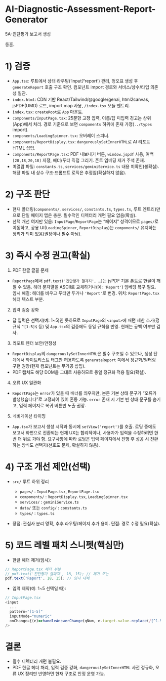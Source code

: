 # AI-Diagnostic-Assessment-Report-Generator
5A-진단평가 보고서 생성


동훈.

# 1) 검증

* `App.tsx`: 루트에서 상태·라우팅(‘input’/‘report’) 관리, 정오표 생성 후 `generateReport` 호출 구조 확인. 컴포넌트 import 경로와 서비스/상수/타입 의존성 일관. 
* `index.html`: CDN 기반 React/Tailwind/@google/genai, html2canvas, jsPDF(UMD) 로드, import map 사용, `/index.tsx` 모듈 엔트리. 
* `index.tsx`: `createRoot`로 `App` 마운트. 
* `components/InputPage.tsx`: 25문항 고정 입력, 이름/답 미입력 경고는 상위(App)에서 처리. 경로 기준으로 보면 `components` 하위에 존재 가정(`../types` import). 
* `components/LoadingSpinner.tsx`: 오버레이 스피너. 
* `components/ReportDisplay.tsx`: `dangerouslySetInnerHTML`로 AI 리포트 HTML 삽입. 
* `components/ReportPage.tsx`: PDF 내보내기 버튼, `window.jspdf` 사용, 여백 `[20,18,20,18]` 지정, 헤더/푸터 직접 그리기. 폰트 임베딩 제거 주석 존재. 
* 미열람 파일: `constants.ts`, `services/geminiService.ts` 내용 미확인(불확실). 해당 파일 내 상수 구조·프롬프트 로직은 추정임(확실하지 않음).

# 2) 구조 판단

* 현재 폴더링(`components/`, `services/`, `constants.ts`, `types.ts`, 루트 엔트리)만으로 단일 페이지 앱은 충분. 필수적인 디렉터리 개편 필요 없음(확실).
* 선택 개선 여지만 있음: `InputPage`/`ReportPage`는 “페이지” 성격이므로 `pages/`로 이동하고, 공용 UI(`LoadingSpinner`, `ReportDisplay`)는 `components/` 유지하는 정리가 의미 있음(권장이나 필수 아님).

# 3) 즉시 수정 권고(확실)

1. PDF 한글 글꼴 문제

* `ReportPage`에서 `pdf.text('진단평가 결과지', …)`는 jsPDF 기본 폰트로 한글이 깨질 수 있음. 헤더 문자열을 ASCII로 교체하거나(예: `'Report'`) 임베딩 복구 필요. 임시 해결: 헤더를 비우고 푸터만 두거나 `'Report'`로 변경. 위치: `ReportPage.tsx` 헤더 텍스트 부분. 

2. 입력 검증 강화

* 답 입력은 선택지(예: 1~5)인 듯하므로 `InputPage`의 `<input>`에 패턴 제한 추가(정규식 `^[1-5]$` 등) 및 `App.tsx`의 검증에도 동일 규칙을 반영. 현재는 공백 여부만 검사.

3. 리포트 렌더 보안/안정성

* `ReportDisplay`의 `dangerouslySetInnerHTML`은 필수 구조일 수 있으나, 생성 단계에서 화이트리스트 태그만 허용하도록 `generateReport` 쪽에서 정규화/필터링 구현 권장(현재 컴포넌트는 무가공 삽입). 
* PDF 캡처도 해당 DOM을 그대로 사용하므로 동일 정규화 적용 필요(확실).

4. 오류 UX 일관화

* `ReportPage`는 `error`가 있을 때 배너를 띄우지만, 본문 기본 상태 문구가 “오류가 발생했습니다”로 고정되어 있어 혼동 가능. `error` 존재 시 기본 빈 상태 문구를 숨기고, 입력 페이지로 복귀 버튼만 노출 권장. 

5. 네비게이션 타이밍

* `App.tsx`가 보고서 생성 시작과 동시에 `setView('report')`를 호출. 로딩 중에도 보고서 화면으로 전환되는 현재 UX는 합리적이나, 사용자가 입력을 수정하려면 한 번 더 뒤로 가야 함. 요구사항에 따라 로딩은 입력 페이지에서 진행 후 성공 시 전환하는 방식도 선택지(선호도 문제, 확실하지 않음). 

# 4) 구조 개선 제안(선택)

* `src/` 루트 하위 정리

  * `pages/` : `InputPage.tsx`, `ReportPage.tsx`
  * `components/` : `ReportDisplay.tsx`, `LoadingSpinner.tsx`
  * `services/` : `geminiService.ts`
  * `data/` 또는 `config/` : `constants.ts`
  * `types/` : `types.ts`
* 장점: 관심사 분리 명확, 추후 라우팅/페이지 추가 용이. 단점: 경로 수정 필요(확실).

# 5) 코드 레벨 패치 스니펫(핵심만)

* 한글 헤더 제거(임시):

```ts
// ReportPage.tsx 헤더 부분
// pdf.text('진단평가 결과지', 18, 15); // 제거 또는
pdf.text('Report', 18, 15); // 임시 대체
```



* 입력 제약(예: 1~5 선택일 때):

```ts
// InputPage.tsx
<input
  ... 
  pattern="[1-5]"
  inputMode="numeric"
  onChange={(e)=>handleAnswerChange(qNum, e.target.value.replace(/[^1-5]/g,''))}
/>
```



# 결론

* 필수 디렉터리 개편 불필요.
* PDF 한글 헤더 처리, 입력 검증 강화, `dangerouslySetInnerHTML` 사전 정규화, 오류 UX 정리만 반영하면 현재 구조로 안정 운영 가능.
